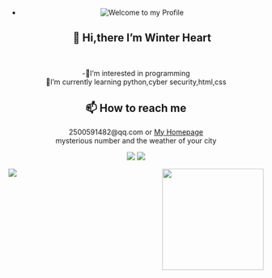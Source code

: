 - <div align="center">
  <img src="https://github.com/BrunnerLivio/brunnerlivio/blob/master/images/welcome.png?raw=true" style="max-width: 100%;" alt="Welcome to my Profile" />
  <h2>👋 Hi,there I’m Winter Heart</h2><br>
<p align="center">-👀I’m interested in programming<br>
  🌱I’m currently learning python,cyber security,html,css</p>
   <h2 align="center">📫 How to reach me</h2> 
  <p align="center">2500591482@qq.com or <a href="https://whgal.top/">My Homepage</a><br>mysterious number and the weather of your city</p>
<!-- 浏览量和天气 -->
<p align="center">
  <a href="https://whgal.top/"><img src="https://count.getloli.com/get/@:nomaluser"></a>
  <img src="https://weather-icon.journeyad.repl.co/@shanghai?v=1" >
</p>
  <img align="left" src="https://github-readme-stats.vercel.app/api?username=nomaluser&show_icons=true&icon_color=CE1D2D&text_color=718096&bg_color=ffffff&hide_title=true" />
<img align='right' src='https://cdn.jsdelivr.net/gh/moezx/cdn@3.2.1/img/other/iloli.gif' width='200'>
